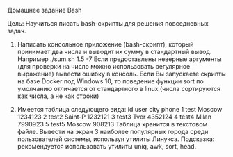 Домашнее задание
Bash

Цель:
Научиться писать bash-скрипты для решения повседневных задач.

1. Написать консольное приложение (bash-скрипт), который принимает два числа и выводит их сумму в стандартный вывод.
Например
./sum.sh 1.5 -7
Если предоставлены неверные аргументы (для проверки на число можно использовать регулярное выражение) вывести ошибку в консоль.
Если Вы запускаете скрипты на базе Docker под Windows 10, то поведение функции sort по умолчанию отличается от стандартного в linux (числа сортируются как числа, а не как строки)

2. Имеется таблица следующего вида:
   id user city phone
   1 test Moscow 1234123
   2 test2 Saint-P 1232121
   3 test3 Tver 4352124
   4 test4 Milan 7990923
   5 test5 Moscow 908213
Таблица хранится в текстовом файле.
Вывести на экран 3 наиболее популярных города среди пользователей системы, используя утилиты Линукса.
Подсказка: рекомендуется использовать утилиты uniq, awk, sort, head.
